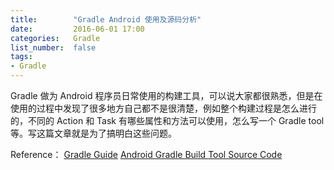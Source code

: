 ```yaml
---
title:        "Gradle Android 使用及源码分析"
date:         2016-06-01 17:00
categories:   Gradle
list_number:  false
tags:
- Gradle
---
```


Gradle 做为 Android 程序员日常使用的构建工具，可以说大家都很熟悉，但是在使用的过程中发现了很多地方自己都不是很清楚，例如整个构建过程是怎么进行的，不同的 Action 和 Task 有哪些属性和方法可以使用，怎么写一个 Gradle tool等。写这篇文章就是为了搞明白这些问题。
<!--more-->

Reference：
[Gradle Guide](https://docs.gradle.org/current/userguide/userguide.html)
[Android Gradle Build Tool Source Code](https://android.googlesource.com/platform/tools/build/)
